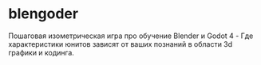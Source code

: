 # blengoder
Пошаговая изометрическая игра про обучение Blender и Godot 4 - Где характеристики юнитов зависят от ваших познаний в области 3d графики и кодинга. 
